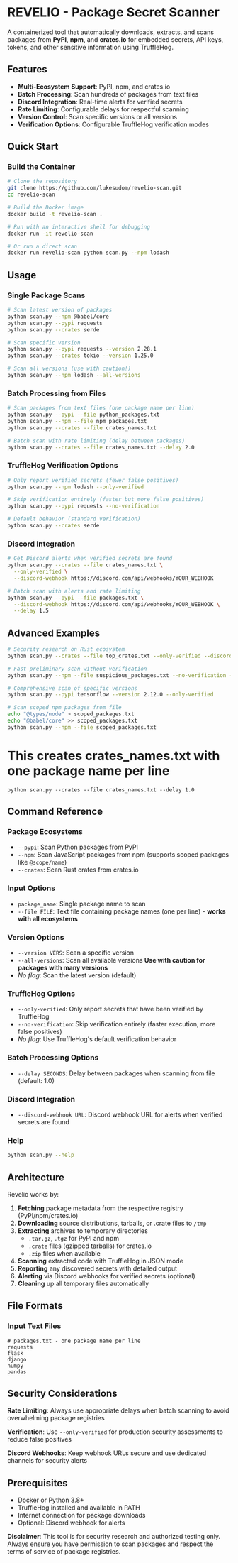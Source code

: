 # REVELIO - Package Secret Scanner

A containerized tool that automatically downloads, extracts, and scans packages from **PyPI**, **npm**, and **crates.io** for embedded secrets, API keys, tokens, and other sensitive information using TruffleHog.

## Features

- **Multi-Ecosystem Support**: PyPI, npm, and crates.io  
- **Batch Processing**: Scan hundreds of packages from text files  
- **Discord Integration**: Real-time alerts for verified secrets  
- **Rate Limiting**: Configurable delays for respectful scanning  
- **Version Control**: Scan specific versions or all versions  
- **Verification Options**: Configurable TruffleHog verification modes

## Quick Start

### Build the Container

```bash
# Clone the repository
git clone https://github.com/lukesudom/revelio-scan.git
cd revelio-scan

# Build the Docker image
docker build -t revelio-scan .

# Run with an interactive shell for debugging
docker run -it revelio-scan

# Or run a direct scan
docker run revelio-scan python scan.py --npm lodash
```

## Usage

### Single Package Scans

```bash
# Scan latest version of packages
python scan.py --npm @babel/core
python scan.py --pypi requests  
python scan.py --crates serde

# Scan specific version
python scan.py --pypi requests --version 2.28.1
python scan.py --crates tokio --version 1.25.0

# Scan all versions (use with caution!)
python scan.py --npm lodash --all-versions
```

### Batch Processing from Files

```bash
# Scan packages from text files (one package name per line)
python scan.py --pypi --file python_packages.txt
python scan.py --npm --file npm_packages.txt  
python scan.py --crates --file crates_names.txt

# Batch scan with rate limiting (delay between packages)
python scan.py --crates --file crates_names.txt --delay 2.0

```

### TruffleHog Verification Options

```bash
# Only report verified secrets (fewer false positives)
python scan.py --npm lodash --only-verified

# Skip verification entirely (faster but more false positives)  
python scan.py --pypi requests --no-verification

# Default behavior (standard verification)
python scan.py --crates serde
```

### Discord Integration

```bash
# Get Discord alerts when verified secrets are found
python scan.py --crates --file crates_names.txt \
  --only-verified \
  --discord-webhook https://discord.com/api/webhooks/YOUR_WEBHOOK

# Batch scan with alerts and rate limiting
python scan.py --pypi --file packages.txt \
  --discord-webhook https://discord.com/api/webhooks/YOUR_WEBHOOK \
  --delay 1.5
```

## Advanced Examples

```bash
# Security research on Rust ecosystem
python scan.py --crates --file top_crates.txt --only-verified --discord-webhook URL

# Fast preliminary scan without verification
python scan.py --npm --file suspicious_packages.txt --no-verification --delay 0.5

# Comprehensive scan of specific versions
python scan.py --pypi tensorflow --version 2.12.0 --only-verified

# Scan scoped npm packages from file
echo "@types/node" > scoped_packages.txt
echo "@babel/core" >> scoped_packages.txt
python scan.py --npm --file scoped_packages.txt
```

# This creates crates_names.txt with one package name per line
```
python scan.py --crates --file crates_names.txt --delay 1.0
```

## Command Reference

### Package Ecosystems
* `--pypi`: Scan Python packages from PyPI
* `--npm`: Scan JavaScript packages from npm (supports scoped packages like `@scope/name`)
* `--crates`: Scan Rust crates from crates.io

### Input Options
* `package_name`: Single package name to scan
* `--file FILE`: Text file containing package names (one per line) - **works with all ecosystems**

### Version Options
* `--version VERS`: Scan a specific version
* `--all-versions`: Scan all available versions **Use with caution for packages with many versions**
* *No flag*: Scan the latest version (default)

### TruffleHog Options
* `--only-verified`: Only report secrets that have been verified by TruffleHog
* `--no-verification`: Skip verification entirely (faster execution, more false positives)
* *No flag*: Use TruffleHog's default verification behavior

### Batch Processing Options
* `--delay SECONDS`: Delay between packages when scanning from file (default: 1.0)

### Discord Integration
* `--discord-webhook URL`: Discord webhook URL for alerts when verified secrets are found

### Help

```bash
python scan.py --help
```

## Architecture

Revelio works by:

1. **Fetching** package metadata from the respective registry (PyPI/npm/crates.io)
2. **Downloading** source distributions, tarballs, or .crate files to `/tmp`
3. **Extracting** archives to temporary directories
   - `.tar.gz`, `.tgz` for PyPI and npm
   - `.crate` files (gzipped tarballs) for crates.io
   - `.zip` files when available
4. **Scanning** extracted code with TruffleHog in JSON mode
5. **Reporting** any discovered secrets with detailed output
6. **Alerting** via Discord webhooks for verified secrets (optional)
7. **Cleaning** up all temporary files automatically

## File Formats

### Input Text Files
```
# packages.txt - one package name per line
requests
flask  
django
numpy
pandas
```


## Security Considerations

**Rate Limiting**: Always use appropriate delays when batch scanning to avoid overwhelming package registries

**Verification**: Use `--only-verified` for production security assessments to reduce false positives

**Discord Webhooks**: Keep webhook URLs secure and use dedicated channels for security alerts

## Prerequisites

- Docker or Python 3.8+
- TruffleHog installed and available in PATH
- Internet connection for package downloads
- Optional: Discord webhook for alerts

**Disclaimer**: This tool is for security research and authorized testing only. Always ensure you have permission to scan packages and respect the terms of service of package registries.